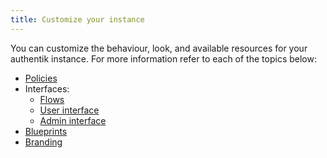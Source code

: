 ```yaml
---
title: Customize your instance
---
```


You can customize the behaviour, look, and available resources for your authentik instance. For more information refer to each of the topics below:

- [Policies](./get-started.md)
- Interfaces:
    - [Flows](./interfaces/flow/customization.mdx)
    - [User interface](./interfaces/user/customization.mdx)
    - [Admin interface](./interfaces/admin/customization.mdx)
- [Blueprints](./blueprints/index.md)
- [Branding](./branding.md)

